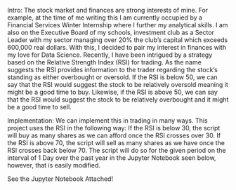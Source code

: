 
Intro:
        The stock market and finances are strong interests of mine. For example, at the time of me writing this I am currently occupied by a Financial Services Winter Internship where I further my analytical skills. I am also on the Executive Board of my schools, investment club as a Sector Leader with my sector managing over 20% the club’s capital which exceeds 600,000 real dollars. 
     With this, I decided to pair my interest in finances with my love for Data Science. Recently, I have been intrigued by a strategy based on the Relative Strength Index (RSI) for trading. As the name suggests the RSI provides information to the trader regarding the stock’s standing as either overbought or oversold. If the RSI is below 50, we can say that the RSI would suggest the stock to be relatively oversold meaning it might be a good time to buy. Likewise, if the RSI is above 50, we can say that the RSI would suggest the stock to be relatively overbought and it might be a good time to sell.

Implementation:
         We can implement this in trading in many ways. This project uses the RSI in the following way: If the RSI is below 30, the script will buy as many shares as we can afford once the RSI crosses over 30. If the RSI is above 70, the script will sell as many shares as we have once the RSI crosses back below 70. The script will do so for the given period on the interval of 1 Day over the past year in the Jupyter Notebook seen below, however, that is easily modified.
         
See the Jupyter Notebook Attached!

